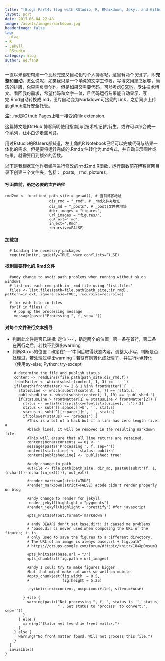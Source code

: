 ```yaml
---
title: "[Blog] Part4: Blog with RStudio, R, RMarkdown, Jekyll and Github"
layout: post
date: 2017-06-04 22:48
image: /assets/images/markdown.jpg
headerImage: false
tag:
- Blog
- R
- Jekyll
- RStudio
category: blog
author: WeifanD
---
```

 
一直以来都想构建一个比较完整又自动化的个人博客站。这里有两个关键字，即**完整**和**自动**。怎么说呢，如果我只是一个单纯的文字工作者，写博文用[简书](http://www.jianshu.com/)足够，简洁的排版，你只需负责创作。但是如果又需要代码，可以考虑[CSDN](http://www.csdn.net/)，专注技术博文。看回我的需求，希望代码和文字一体，且代码运行结果能自动显示，写完.Rmd自动转换成.md，图片自动变为Markdown可接受的Link，之后同步上传到github进行安全托管。
 
**注:** .md是[Github Pages](https://pages.github.com/)上唯一接受的file extension.
 
这篇博文是[GitHub 博客简明使用指南]与[技术札记]的衍生，或许可以综合成一个系列，让小白少走些弯路。
 
用过Rstudio的RUsers都知道，左上角的R Notebook已经可以完成代码与结果一体化的需求，但是要将运行完成的.Rmd文件转化为.md格式，并自动显示图片或结果，就需要用到额外的函数。
 
以下是我根据其他作者编写进行修改的rmd2md.R函数，运行函数前在博客官网目录下创建三个文件夹，包括：_posts, _rmd, pictures。
 
 
#### 写函数前，确定必要的文件路径
 
```
rmd2md <- function( path_site = getwd(), # 当前博客地址
                    dir_rmd = "_rmd", # _rmd文件夹地址
                    dir_md = "_posts", # _posts文件夹地址                              
                    #dir_images = "figures",
                    url_images = "figures/",
                    out_ext='.md', 
                    in_ext='.Rmd', 
                    recursive=FALSE) 
```
 
#### 加载包
 
```
  # Loading the necessary packages
  require(knitr, quietly=TRUE, warn.conflicts=FALSE)
```
 
#### 找到需要转化的.Rmd文件
 
```
  #andy change to avoid path problems when running without sh on windows 
  # list out each rmd path in _rmd file using 'list.files'
  files <- list.files(path=file.path(path_site,dir_rmd), pattern=in_ext, ignore.case=TRUE, recursive=recursive)
  
  # for each file in files
  for(f in files) {
    # pop up the processing message
    message(paste("Processing ", f, sep=''))
```
 
#### 对每个文件进行文本搜寻
  - 判断此文件是否已转换: 定位‘---‘，确定两个的位置，第一条在首行，第二条在两行之后，若找不到弹出warning
  - 判断Status的位置：确定在‘---’中间后取得状态内容，调整大小写，判断是否处理过，若处理过弹出warning；若没有则转化成处理了，并进行knit转化（使用try-else; Python: try-except）
  
```
    # determine the file and publish status
    content <- readLines(file.path(path_site,dir_rmd,f))
    frontMatter <- which(substr(content, 1, 3) == '---')
    if(length(frontMatter) >= 2 & 1 %in% frontMatter) {
      statusLine <- which(substr(content, 1, 7) == 'status:')
      publishedLine <- which(substr(content, 1, 10) == 'published:')
      if(statusLine > frontMatter[1] & statusLine < frontMatter[2]) {
        status <- unlist(strsplit(content[statusLine], ':'))[2]
        status <- sub('[[:space:]]+$', '', status)
        status <- sub('^[[:space:]]+', '', status)
        if(tolower(status) == 'process') {
          #This is a bit of a hack but if a line has zero length (i.e. a
          #black line), it will be removed in the resulting markdown file.
          #This will ensure that all line returns are retained.
          content[nchar(content) == 0] <- ' '
          message(paste('Processing ', f, sep=''))
          content[statusLine] <- 'status: publish'
          content[publishedLine] <- 'published: true'
          
          #andy change to path
          outFile <- file.path(path_site, dir_md, paste0(substr(f, 1, (nchar(f)-(nchar(in_ext)))), out_ext))
          
          #render_markdown(strict=TRUE)
          #render_markdown(strict=FALSE) #code didn't render properly on blog
          
          #andy change to render for jekyll
          render_jekyll(highlight = "pygments")
          #render_jekyll(highlight = "prettify") #for javascript
          
          opts_knit$set(out.format='markdown') 
          
          # andy BEWARE don't set base.dir!! it caused me problems
          # "base.dir is never used when composing the URL of the figures; it is 
          # only used to save the figures to a different directory. 
          # The URL of an image is always base.url + fig.path"
          # https://groups.google.com/forum/#!topic/knitr/18aXpOmsumQ
          
          opts_knit$set(base.url = "/")
          opts_chunk$set(fig.path = url_images)                     
          
          #andy I could try to make figures bigger
          #but that might make not work so well on mobile
          #opts_chunk$set(fig.width  = 8.5,
          #               fig.height = 5.25)
          
          try(knit(text=content, output=outFile), silent=FALSE)
          
        } else {
          warning(paste("Not processing ", f, ", status is '", status, 
                        "'. Set status to 'process' to convert.", sep=''))
        }
      } else {
        warning("Status not found in front matter.")
      }
    } else {
      warning("No front matter found. Will not process this file.")
    }
  }
  invisible()
}
```
 
 
 

